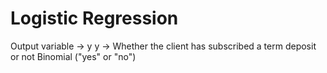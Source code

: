 # Logistic Regression
Output variable -> y
y -> Whether the client has subscribed a term deposit or not 
Binomial ("yes" or "no")
